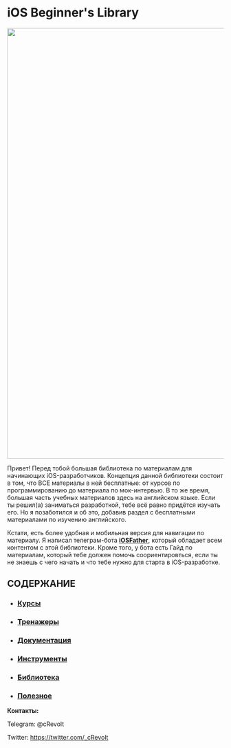 # **iOS Beginner's Library**

<img src="https://docs-assets.developer.apple.com/published/a1ef3b19d933a6022e7f7a07def96a69/AppDev_course-hero.png" width="1000">

Привет! Перед тобой большая библиотека по материалам для начинающих iOS-разработчиков. Концепция данной библиотеки состоит в том, что ВСЕ материалы в ней бесплатные: от курсов по программированию до материала по мок-интервью. В то же время, большая часть учебных материалов здесь на английском языке.  Если ты решил(а) заниматься разработкой, тебе всё равно придётся изучать его. Но я позаботился и об это, добавив раздел с бесплатными материалами по изучению английского. 

Кстати, есть более удобная и мобильная версия для навигации по материалу. Я написал телеграм-бота **[iOSFather](https://t.me/iOSFatherBot)**, который обладает всем контентом с этой библиотеки. Кроме того, у бота есть Гайд по материалам, который тебе должен помочь соориентировться, если ты не знаешь с чего начать и что тебе нужно для старта в iOS-разработке.

## СОДЕРЖАНИЕ
- ### [Курсы](courses.md)
- ### [Тренажеры](simulators.md)
- ### [Документация](documentation.md)
- ### [Инструменты](tools.md)
- ### [Библиотека]()
- ### [Полезное]()

**Контакты:**

Telegram: @cRevolt

Twitter: https://twitter.com/_cRevolt
